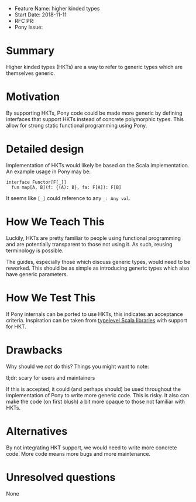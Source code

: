 - Feature Name: higher kinded types
- Start Date: 2018-11-11
- RFC PR:
- Pony Issue: 

# Summary

Higher kinded types (HKTs) are a way to refer to generic types which are themselves generic.

# Motivation

By supporting HKTs, Pony code could be made more generic by defining interfaces that support HKTs instead of concrete polymorphic types. This allow for strong static functional programming using Pony.

# Detailed design

Implementation of HKTs would likely be based on the Scala implementation. An example usage in Pony may be:

```
interface Functor[F[_]]
  fun map[A, B](f: {(A): B}, fa: F[A]): F[B]
```

It seems like `[_]` could reference to any `_: Any val`.

# How We Teach This

Luckily, HKTs are pretty familiar to people using functional programming and are potentially transparent to those not using it. As such, reusing terminology is possible.

The guides, especially those which discuss generic types, would need to be reworked. This should be as simple as introducing generic types which also have generic parameters.

# How We Test This

If Pony internals can be ported to use HKTs, this indicates an acceptance criteria. Inspiration can be taken from [typelevel Scala libraries](https://typelevel.org/projects/) with support for HKT.

# Drawbacks

Why should we *not* do this? Things you might want to note:

tl;dr: scary for users and maintainers

If this is accepted, it could (and perhaps should) be used throughout the implementation of Pony to write more generic code. This is risky. It also can make the code (on first blush) a bit more opaque to those not familiar with HKTs.


# Alternatives

By not integrating HKT support, we would need to write more concrete code. More code means more bugs and more maintenance. 

# Unresolved questions

None
